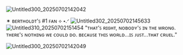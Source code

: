 #
![Untitled300_20250702142042](https://github.com/user-attachments/assets/69d2842a-239f-4d12-b8cb-57a2c8b28978)

✶ ʙᴇʀᴛʜᴏʟᴅᴛ'ꜱ #1 ꜰᴀɴ ⟡ ⭑.ᐟ
![Untitled302_20250702145633](https://github.com/user-attachments/assets/e3d6fea7-3681-411d-a5f5-f99ce55b202a)
![Untitled310_20250702151454](https://github.com/user-attachments/assets/2df0bedc-c054-4fcd-9f5d-91a3e9a95c22) "ᴛʜᴀᴛ'ꜱ ʀɪɢʜᴛ, ɴᴏʙᴏᴅʏ'ꜱ ɪɴ ᴛʜᴇ ᴡʀᴏɴɢ. ᴛʜᴇʀᴇ'ꜱ ɴᴏᴛʜɪɴɢ ᴡᴇ ᴄᴏᴜʟᴅ ᴅᴏ. ʙᴇᴄᴀᴜꜱᴇ ᴛʜɪꜱ ᴡᴏʀʟᴅ...ɪꜱ ᴊᴜꜱᴛ...ᴛʜᴀᴛ ᴄʀᴜᴇʟ."

![Untitled300_20250702142049](https://github.com/user-attachments/assets/9048439a-833a-492c-8fc3-ba3b2392d2e6)
